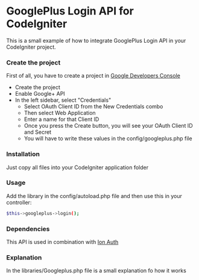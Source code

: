 # GooglePlus Login API for CodeIgniter

This is a small example of how to integrate GooglePlus Login API in your CodeIgniter project.

### Create the project
First of all, you have to create a project in [Google Developers Console]
- Create the project
- Enable Google+ API
- In the left sidebar, select "Credentials"
  - Select OAuth Client ID from the New Credentials combo
  - Then select Web Application
  - Enter a name for that Client ID
  - Once you press the Create button, you will see your OAuth Client ID and Secret
  - You will have to write these values in the config/googleplus.php file

### Installation
Just copy all files into your CodeIgniter application folder

### Usage
Add the library in the config/autoload.php file and then use this in your controller:
```sh
$this->googleplus->login();
```

### Dependencies
This API is used in combination with [Ion Auth]

### Explanation
In the libraries/Googleplus.php file is a small explanation fo how it works

   [Google Developers Console]: <https://console.developers.google.com/start>
   [Ion Auth]: <https://github.com/benedmunds/CodeIgniter-Ion-Auth>
